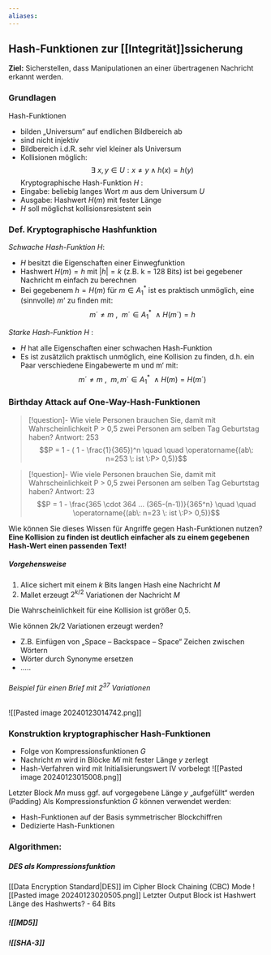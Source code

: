 ```yaml
---
aliases:
---
```


## Hash-Funktionen zur [[Integrität]]ssicherung

**Ziel:** Sicherstellen, dass Manipulationen an einer übertragenen Nachricht erkannt werden.

### Grundlagen
Hash-Funktionen 
- bilden „Universum“ auf endlichen Bildbereich ab 
- sind nicht injektiv 
- Bildbereich i.d.R. sehr viel kleiner als Universum
- Kollisionen möglich:  
$$\exists\: x, y \in U : x \ne y \wedge h(x) = h(y)$$
Kryptographische Hash-Funktion $H$ : 
- Eingabe: beliebig langes Wort $m$ aus dem Universum $U$ 
- Ausgabe: Hashwert $H(m)$ mit fester Länge 
- $H$ soll möglichst kollisionsresistent sein

### Def. Kryptographische Hashfunktion

*Schwache Hash-Funktion* $H$: 
- $H$ besitzt die Eigenschaften einer Einwegfunktion 
- Hashwert $H(m) = h$ mit $|h|=k$ (z.B. k = 128 Bits) ist bei gegebener Nachricht m einfach zu berechnen 
- Bei gegebenem $h = H(m)$ für $m \in A^*_1$ ist es praktisch unmöglich, eine (sinnvolle) $m$‘ zu finden mit:
$$m´ \ne m \:,\:\:  m´ \in A^*_1 \:\: \wedge \: H(m´)=h $$

*Starke Hash-Funktion* $H$ :
- $H$ hat alle Eigenschaften einer schwachen Hash-Funktion 
- Es ist zusätzlich praktisch unmöglich, eine Kollision zu finden, d.h. ein Paar verschiedene Eingabewerte m und m‘ mit:
$$m´ \ne m \:,\:\:  m,m´ \in A^*_1 \:\: \wedge \: H(m)=H(m´) $$

### Birthday Attack auf One-Way-Hash-Funktionen

>[!question]- Wie viele Personen brauchen Sie, damit mit Wahrscheinlichkeit P > 0,5 zwei Personen am selben Tag Geburtstag haben? 
> Antwort: 253   $$P = 1 - ( 1 - \frac{1}{365})^n \quad \quad \operatorname{(ab\: n=253 \: ist \:P> 0,5)}$$


>[!question]- Wie viele Personen brauchen Sie, damit mit Wahrscheinlichkeit P > 0,5 zwei Personen am selben Tag Geburtstag haben?
>Antwort: 23
>$$P = 1 -  \frac{365 \cdot 364 ... (365-(n-1))}{365^n} \quad \quad \operatorname{(ab\: n=23 \: ist \:P> 0,5)}$$

Wie können Sie dieses Wissen für Angriffe gegen Hash-Funktionen nutzen? 
**Eine Kollision zu finden ist deutlich einfacher als zu einem gegebenen Hash-Wert einen passenden Text!**

##### Vorgehensweise
1. Alice sichert mit einem $k$ Bits langen Hash eine Nachricht $M$ 
2. Mallet erzeugt $2^{k/2}$ Variationen der Nachricht $M$

Die Wahrscheinlichkeit für eine Kollision ist größer 0,5. 

Wie können 2k/2 Variationen erzeugt werden? 
- Z.B. Einfügen von „Space – Backspace – Space“ Zeichen zwischen Wörtern 
- Wörter durch Synonyme ersetzen 
- .....

###### Beispiel für einen Brief mit $2^{37}$ Variationen

![[Pasted image 20240123014742.png]]

### Konstruktion kryptographischer Hash-Funktionen
- Folge von Kompressionsfunktionen $G$ 
- Nachricht $m$ wird in Blöcke $Mi$ mit fester Länge $y$ zerlegt 
- Hash-Verfahren wird mit Initialisierungswert IV vorbelegt
![[Pasted image 20240123015008.png]]

Letzter Block $Mn$ muss ggf. auf vorgegebene Länge $y$ „aufgefüllt“ werden (Padding) 
Als Kompressionsfunktion $G$ können verwendet werden: 
- Hash-Funktionen auf der Basis symmetrischer Blockchiffren 
- Dedizierte Hash-Funktionen

### Algorithmen:

##### DES als Kompressionsfunktion
[[Data Encryption Standard|DES]] im Cipher Block Chaining (CBC) Mode
![[Pasted image 20240123020505.png]]
Letzter Output Block ist Hashwert 
Länge des Hashwerts? - 64 Bits

##### ![[MD5]]
##### ![[SHA-3]]
